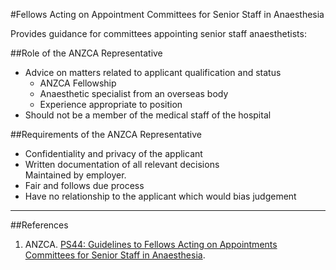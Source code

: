 #Fellows Acting on Appointment Committees for Senior Staff in Anaesthesia

Provides guidance for committees appointing senior staff anaesthetists:

##Role of the ANZCA Representative
* Advice on matters related to applicant qualification and status
	* ANZCA Fellowship
	* Anaesthetic specialist from an overseas body
	* Experience appropriate to position
* Should not be a member of the medical staff of the hospital

##Requirements of the ANZCA Representative
* Confidentiality and privacy of the applicant
* Written documentation of all relevant decisions  
Maintained by employer.
* Fair and follows due process
* Have no relationship to the applicant which would bias judgement


---
##References
1. ANZCA. [PS44: Guidelines to Fellows Acting on Appointments Committees for Senior Staff in Anaesthesia](http://www.anzca.edu.au/Documents/ps44-2006-guidelines-to-fellows-acting-on-appointm.pdf).
